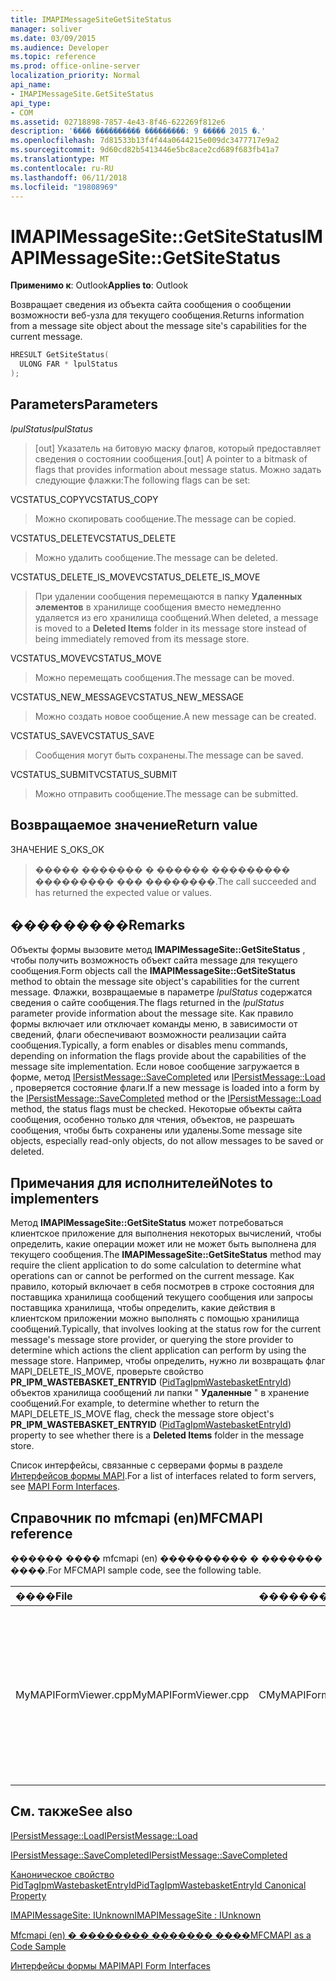 ```yaml
---
title: IMAPIMessageSiteGetSiteStatus
manager: soliver
ms.date: 03/09/2015
ms.audience: Developer
ms.topic: reference
ms.prod: office-online-server
localization_priority: Normal
api_name:
- IMAPIMessageSite.GetSiteStatus
api_type:
- COM
ms.assetid: 02718898-7857-4e43-8f46-622269f812e6
description: '���� ���������� ���������: 9 ����� 2015 �.'
ms.openlocfilehash: 7d81533b13f4f44a0644215e009dc3477717e9a2
ms.sourcegitcommit: 9d60cd82b5413446e5bc8ace2cd689f683fb41a7
ms.translationtype: MT
ms.contentlocale: ru-RU
ms.lasthandoff: 06/11/2018
ms.locfileid: "19808969"
---
```

# <a name="imapimessagesitegetsitestatus"></a><span data-ttu-id="55c41-103">IMAPIMessageSite::GetSiteStatus</span><span class="sxs-lookup"><span data-stu-id="55c41-103">IMAPIMessageSite::GetSiteStatus</span></span>

  
  
<span data-ttu-id="55c41-104">**Применимо к**: Outlook</span><span class="sxs-lookup"><span data-stu-id="55c41-104">**Applies to**: Outlook</span></span> 
  
<span data-ttu-id="55c41-105">Возвращает сведения из объекта сайта сообщения о сообщении возможности веб-узла для текущего сообщения.</span><span class="sxs-lookup"><span data-stu-id="55c41-105">Returns information from a message site object about the message site's capabilities for the current message.</span></span>
  
```cpp
HRESULT GetSiteStatus(
  ULONG FAR * lpulStatus
);
```

## <a name="parameters"></a><span data-ttu-id="55c41-106">Parameters</span><span class="sxs-lookup"><span data-stu-id="55c41-106">Parameters</span></span>

 <span data-ttu-id="55c41-107">_lpulStatus_</span><span class="sxs-lookup"><span data-stu-id="55c41-107">_lpulStatus_</span></span>
  
> <span data-ttu-id="55c41-108">[out] Указатель на битовую маску флагов, который предоставляет сведения о состоянии сообщения.</span><span class="sxs-lookup"><span data-stu-id="55c41-108">[out] A pointer to a bitmask of flags that provides information about message status.</span></span> <span data-ttu-id="55c41-109">Можно задать следующие флажки:</span><span class="sxs-lookup"><span data-stu-id="55c41-109">The following flags can be set:</span></span>
    
<span data-ttu-id="55c41-110">VCSTATUS_COPY</span><span class="sxs-lookup"><span data-stu-id="55c41-110">VCSTATUS_COPY</span></span> 
  
> <span data-ttu-id="55c41-111">Можно скопировать сообщение.</span><span class="sxs-lookup"><span data-stu-id="55c41-111">The message can be copied.</span></span> 
    
<span data-ttu-id="55c41-112">VCSTATUS_DELETE</span><span class="sxs-lookup"><span data-stu-id="55c41-112">VCSTATUS_DELETE</span></span> 
  
> <span data-ttu-id="55c41-113">Можно удалить сообщение.</span><span class="sxs-lookup"><span data-stu-id="55c41-113">The message can be deleted.</span></span>
    
<span data-ttu-id="55c41-114">VCSTATUS_DELETE_IS_MOVE</span><span class="sxs-lookup"><span data-stu-id="55c41-114">VCSTATUS_DELETE_IS_MOVE</span></span> 
  
> <span data-ttu-id="55c41-115">При удалении сообщения перемещаются в папку **Удаленных элементов** в хранилище сообщения вместо немедленно удаляется из его хранилища сообщений.</span><span class="sxs-lookup"><span data-stu-id="55c41-115">When deleted, a message is moved to a **Deleted Items** folder in its message store instead of being immediately removed from its message store.</span></span> 
    
<span data-ttu-id="55c41-116">VCSTATUS_MOVE</span><span class="sxs-lookup"><span data-stu-id="55c41-116">VCSTATUS_MOVE</span></span> 
  
> <span data-ttu-id="55c41-117">Можно перемещать сообщения.</span><span class="sxs-lookup"><span data-stu-id="55c41-117">The message can be moved.</span></span>
    
<span data-ttu-id="55c41-118">VCSTATUS_NEW_MESSAGE</span><span class="sxs-lookup"><span data-stu-id="55c41-118">VCSTATUS_NEW_MESSAGE</span></span> 
  
> <span data-ttu-id="55c41-119">Можно создать новое сообщение.</span><span class="sxs-lookup"><span data-stu-id="55c41-119">A new message can be created.</span></span>
    
<span data-ttu-id="55c41-120">VCSTATUS_SAVE</span><span class="sxs-lookup"><span data-stu-id="55c41-120">VCSTATUS_SAVE</span></span> 
  
> <span data-ttu-id="55c41-121">Сообщения могут быть сохранены.</span><span class="sxs-lookup"><span data-stu-id="55c41-121">The message can be saved.</span></span>
    
<span data-ttu-id="55c41-122">VCSTATUS_SUBMIT</span><span class="sxs-lookup"><span data-stu-id="55c41-122">VCSTATUS_SUBMIT</span></span> 
  
> <span data-ttu-id="55c41-123">Можно отправить сообщение.</span><span class="sxs-lookup"><span data-stu-id="55c41-123">The message can be submitted.</span></span>
    
## <a name="return-value"></a><span data-ttu-id="55c41-124">Возвращаемое значение</span><span class="sxs-lookup"><span data-stu-id="4">Return value</span></span>

<span data-ttu-id="55c41-125">ЗНАЧЕНИЕ S_OK</span><span class="sxs-lookup"><span data-stu-id="55c41-125">S_OK</span></span> 
  
> <span data-ttu-id="55c41-126">����� ������� � ������ ��������� ��������� ��� ��������.</span><span class="sxs-lookup"><span data-stu-id="55c41-126">The call succeeded and has returned the expected value or values.</span></span>
    
## <a name="remarks"></a><span data-ttu-id="55c41-127">���������</span><span class="sxs-lookup"><span data-stu-id="55c41-127">Remarks</span></span>

<span data-ttu-id="55c41-128">Объекты формы вызовите метод **IMAPIMessageSite::GetSiteStatus** , чтобы получить возможность объект сайта message для текущего сообщения.</span><span class="sxs-lookup"><span data-stu-id="55c41-128">Form objects call the **IMAPIMessageSite::GetSiteStatus** method to obtain the message site object's capabilities for the current message.</span></span> <span data-ttu-id="55c41-129">Флажки, возвращаемые в параметре _lpulStatus_ содержатся сведения о сайте сообщения.</span><span class="sxs-lookup"><span data-stu-id="55c41-129">The flags returned in the  _lpulStatus_ parameter provide information about the message site.</span></span> <span data-ttu-id="55c41-130">Как правило формы включает или отключает команды меню, в зависимости от сведений, флаги обеспечивают возможности реализации сайта сообщения.</span><span class="sxs-lookup"><span data-stu-id="55c41-130">Typically, a form enables or disables menu commands, depending on information the flags provide about the capabilities of the message site implementation.</span></span> <span data-ttu-id="55c41-131">Если новое сообщение загружается в форме, метод [IPersistMessage::SaveCompleted](ipersistmessage-savecompleted.md) или [IPersistMessage::Load](ipersistmessage-load.md) , проверяется состояние флаги.</span><span class="sxs-lookup"><span data-stu-id="55c41-131">If a new message is loaded into a form by the [IPersistMessage::SaveCompleted](ipersistmessage-savecompleted.md) method or the [IPersistMessage::Load](ipersistmessage-load.md) method, the status flags must be checked.</span></span> <span data-ttu-id="55c41-132">Некоторые объекты сайта сообщения, особенно только для чтения, объектов, не разрешать сообщения, чтобы быть сохранены или удалены.</span><span class="sxs-lookup"><span data-stu-id="55c41-132">Some message site objects, especially read-only objects, do not allow messages to be saved or deleted.</span></span> 
  
## <a name="notes-to-implementers"></a><span data-ttu-id="55c41-133">Примечания для исполнителей</span><span class="sxs-lookup"><span data-stu-id="55c41-133">Notes to implementers</span></span>

<span data-ttu-id="55c41-134">Метод **IMAPIMessageSite::GetSiteStatus** может потребоваться клиентское приложение для выполнения некоторых вычислений, чтобы определить, какие операции может или не может быть выполнена для текущего сообщения.</span><span class="sxs-lookup"><span data-stu-id="55c41-134">The **IMAPIMessageSite::GetSiteStatus** method may require the client application to do some calculation to determine what operations can or cannot be performed on the current message.</span></span> <span data-ttu-id="55c41-135">Как правило, который включает в себя посмотрев в строке состояния для поставщика хранилища сообщений текущего сообщения или запросы поставщика хранилища, чтобы определить, какие действия в клиентском приложении можно выполнять с помощью хранилища сообщений.</span><span class="sxs-lookup"><span data-stu-id="55c41-135">Typically, that involves looking at the status row for the current message's message store provider, or querying the store provider to determine which actions the client application can perform by using the message store.</span></span> <span data-ttu-id="55c41-136">Например, чтобы определить, нужно ли возвращать флаг MAPI_DELETE_IS_MOVE, проверьте свойство **PR_IPM_WASTEBASKET_ENTRYID** ([PidTagIpmWastebasketEntryId](pidtagipmwastebasketentryid-canonical-property.md)) объектов хранилища сообщений ли папки " **Удаленные** " в хранение сообщений.</span><span class="sxs-lookup"><span data-stu-id="55c41-136">For example, to determine whether to return the MAPI_DELETE_IS_MOVE flag, check the message store object's **PR_IPM_WASTEBASKET_ENTRYID** ([PidTagIpmWastebasketEntryId](pidtagipmwastebasketentryid-canonical-property.md)) property to see whether there is a **Deleted Items** folder in the message store.</span></span> 
  
<span data-ttu-id="55c41-137">Список интерфейсы, связанные с серверами формы в разделе [Интерфейсов формы MAPI](mapi-form-interfaces.md).</span><span class="sxs-lookup"><span data-stu-id="55c41-137">For a list of interfaces related to form servers, see [MAPI Form Interfaces](mapi-form-interfaces.md).</span></span>
  
## <a name="mfcmapi-reference"></a><span data-ttu-id="55c41-138">Справочник по mfcmapi (en)</span><span class="sxs-lookup"><span data-stu-id="55c41-138">MFCMAPI reference</span></span>

<span data-ttu-id="55c41-139">������ ���� mfcmapi (en) ���������� � ������� ����.</span><span class="sxs-lookup"><span data-stu-id="55c41-139">For MFCMAPI sample code, see the following table.</span></span>
  
|<span data-ttu-id="55c41-140">**����**</span><span class="sxs-lookup"><span data-stu-id="55c41-140">**File**</span></span>|<span data-ttu-id="55c41-141">**�������**</span><span class="sxs-lookup"><span data-stu-id="55c41-141">**Function**</span></span>|<span data-ttu-id="55c41-142">**�����������**</span><span class="sxs-lookup"><span data-stu-id="55c41-142">**Comment**</span></span>|
|:-----|:-----|:-----|
|<span data-ttu-id="55c41-143">MyMAPIFormViewer.cpp</span><span class="sxs-lookup"><span data-stu-id="55c41-143">MyMAPIFormViewer.cpp</span></span>  <br/> |<span data-ttu-id="55c41-144">CMyMAPIFormViewer::GetSiteStatus</span><span class="sxs-lookup"><span data-stu-id="55c41-144">CMyMAPIFormViewer::GetSiteStatus</span></span>  <br/> |<span data-ttu-id="55c41-145">Mfcmapi (en) использует метод **IMAPIMessageSite::GetSiteStatus** , чтобы получить сведения о состоянии указанного сайта.</span><span class="sxs-lookup"><span data-stu-id="55c41-145">MFCMAPI uses the **IMAPIMessageSite::GetSiteStatus** method to get the status of the specified site.</span></span> <span data-ttu-id="55c41-146">Он может вернуть VCSTATUS_NEW_MESSAGE, VCSTATUS_SAVE или VCSTATUS_SUBMIT.</span><span class="sxs-lookup"><span data-stu-id="55c41-146">It can return VCSTATUS_NEW_MESSAGE, VCSTATUS_SAVE, or VCSTATUS_SUBMIT.</span></span>  <br/> |
   
## <a name="see-also"></a><span data-ttu-id="55c41-147">См. также</span><span class="sxs-lookup"><span data-stu-id="55c41-147">See also</span></span>



[<span data-ttu-id="55c41-148">IPersistMessage::Load</span><span class="sxs-lookup"><span data-stu-id="55c41-148">IPersistMessage::Load</span></span>](ipersistmessage-load.md)
  
[<span data-ttu-id="55c41-149">IPersistMessage::SaveCompleted</span><span class="sxs-lookup"><span data-stu-id="55c41-149">IPersistMessage::SaveCompleted</span></span>](ipersistmessage-savecompleted.md)
  
[<span data-ttu-id="55c41-150">Каноническое свойство PidTagIpmWastebasketEntryId</span><span class="sxs-lookup"><span data-stu-id="55c41-150">PidTagIpmWastebasketEntryId Canonical Property</span></span>](pidtagipmwastebasketentryid-canonical-property.md)
  
[<span data-ttu-id="55c41-151">IMAPIMessageSite: IUnknown</span><span class="sxs-lookup"><span data-stu-id="55c41-151">IMAPIMessageSite : IUnknown</span></span>](imapimessagesiteiunknown.md)


[<span data-ttu-id="55c41-152">Mfcmapi (en) � �������� ������� ����</span><span class="sxs-lookup"><span data-stu-id="55c41-152">MFCMAPI as a Code Sample</span></span>](mfcmapi-as-a-code-sample.md)
  
[<span data-ttu-id="55c41-153">Интерфейсы формы MAPI</span><span class="sxs-lookup"><span data-stu-id="55c41-153">MAPI Form Interfaces</span></span>](mapi-form-interfaces.md)

